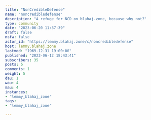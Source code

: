 ```yaml
---
title: "NonCredibleDefense" 
name: "noncredibledefense"
description: "A refuge for NCD on blahaj.zone, because why not?"
type: community
date: "2023-06-20 11:37:39"
draft: false
nsfw: false
actor_id: "https://lemmy.blahaj.zone/c/noncredibledefense"
host: lemmy.blahaj.zone
lastmod: "1969-12-31 19:00:00"
published: "2023-06-12 18:43:41"
subscribers: 35
posts: 5
comments: 1
weight: 5
dau: 1
wau: 4
mau: 4
instances:
- "lemmy_blahaj_zone"
tags: 
- "lemmy_blahaj_zone"

---
```

